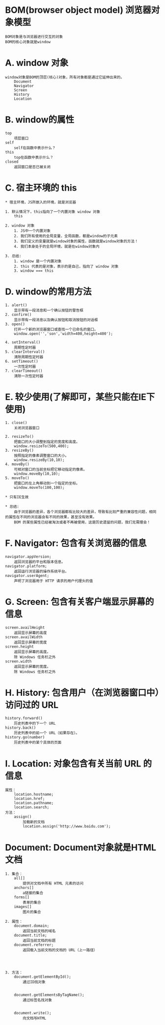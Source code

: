 
# BOM(browser object model) 浏览器对象模型

	BOM对象是与浏览器进行交互的对象
	BOM的核心对象就是window

# A. window 对象
	window对象是BOM的顶层(核心)对象，所有对象都是通过它延伸出来的。
		Document 	
		Navigator
		Screen
		History
		Location

# B. window的属性
	top
		项层窗口
	self
		self在函数中表示什么？
	this
		top在函数中表示什么？
	closed
		返回窗口是否已被关闭

# C. 宿主环境的 this
	* 宿主环境，JS所嵌入的环境，就是浏览器

	1. 默认情况下，this指向了一个内置对象 window 对象
		this

	2. window 对象
		1. JS中一个内置对象
		2. 我们所有使用的全局变量，全局函数，都是window的子元素
		3. 我们定义的变量就是window对象的属性，函数就是window对象的方法！
		4. 我们本身处于的全局环境，就是在window对象内

	3. 总结:
		1. window 是一个内置对象
		2. this 代表的是对象，表示的是自己，指向了 window 对象
		3. window === this


# D. window的常用方法
	1. alert()
		显示带有一段消息和一个确认按钮的警告框
	2. confirm()
		显示带有一段消息以及确认按钮和取消按钮的对话框
	3. open()
		打开一个新的浏览器窗口或查找一个已命名的窗口。
		window.open('','son','width=400,height=400');

	4. setInterval()
		周期性定时器
	5. clearInterval()
		清除周期性定时器
	6. setTimeout()
		一次性定时器
	7. clearTimeout()
		清除一次性定时器


# E. 较少使用(了解即可，某些只能在IE下使用)
	1. close()
		关闭浏览器窗口

	2. resizeTo()
		把窗口的大小调整到指定的宽度和高度。
		window.resizeTo(500,400);
	3. resizeBy()
		按照指定的像素调整窗口的大小。
		window.resizeBy(10,10);
	4. moveBy()
		可相对窗口的当前坐标把它移动指定的像素。
		window.moveBy(10,10);
	5. moveTo()
		把窗口的左上角移动到一个指定的坐标。
		window.moveTo(100,100);

	* 只有IE生效

	* 总结:
		由于浏览器的差异，各个浏览器都有比较大的差异，导致有比较严重的兼容性问题，相同的属性在不同的浏览器会有不同的效果，甚至没有效果。
		BOM 的某些属性已经被淘汰或者不再被使用，这是历史遗留的问题，我们无需理会！

# F. Navigator: 包含有关浏览器的信息

	navigator.appVersion;
		返回浏览器的平台和版本信息。
	navigator.platform;
		返回运行浏览器的操作系统平台。
	navigator.userAgent;
		声明了浏览器用于 HTTP 请求的用户代理头的值

# G. Screen: 包含有关客户端显示屏幕的信息
	screen.availHeight
		返回显示屏幕的高度
	screen.availWidth
		返回显示屏幕的宽度
	screen.height
		返回显示屏幕的高度。
		除 Windows 任务栏之外
	screen.width
		返回显示屏幕的宽度。
		除 Windows 任务栏之外

# H. History: 包含用户（在浏览器窗口中）访问过的 URL
	history.forward()
		历史列表中的下一个 URL
	history.back()
		历史列表中的前一个 URL（如果存在）。
	history.go(number)
		历史列表中的某个具体的页面

# I. Location: 对象包含有关当前 URL 的信息
	属性：
		location.hostname;
		location.href;
		location.pathname;
		location.search;
	方法：
		assign()
			加载新的文档
			location.assign('http://www.baidu.com');

# Document: Document对象就是HTML文档
	1. 集合：
		all[]
			提供对文档中所有 HTML 元素的访问
		anchors[]
			a链接的集合
		forms[]
			表单的集合
		images[]
			图片的集合

	2. 属性：
		document.domain;
			返回当前文档的域名
		document.title;
			返回当前文档的标题
		document.referrer;
			返回载入当前文档的文档的 URL（上一路径）




	3. 方法：
		document.getElementById();
			通过ID找对象


		document.getElementsByTagName();
			通过标签名找对象


		document.write();
			向文档写HTML

<!--  -->

